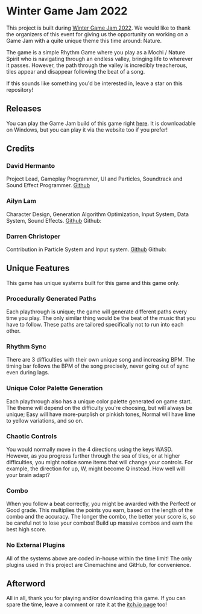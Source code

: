 # Winter Game Jam 2022
This project is built during [Winter Game Jam 2022](https://itch.io/jam/my-first-game-jam-winter-2022). We would like to thank the organizers of this event for giving us the opportunity on working on a Game Jam with a quite unique theme this time around: Nature.

The game is a simple Rhythm Game where you play as a Mochi / Nature Spirit who is navigating through an endless valley, bringing life to wherever it passes. However, the path through the valley is incredibly treacherous, tiles appear and disappear following the beat of a song.

If this sounds like something you'd be interested in, leave a star on this repository!

## Releases
You can play the Game Jam build of this game right [here](https://edenmystery.itch.io/mystical-valley). It is downloadable on Windows, but you can play it via the website too if you prefer!

## Credits
### David Hermanto
Project Lead, Gameplay Programmer, UI and Particles, Soundtrack and Sound Effect Programmer. [Github](https://github.com/davidchermanto)
### Ailyn Lam
Character Design, Generation Algorithm Optimization, Input System, Data System, Sound Effects. [Github](https://github.com/ailyn00)
Github: 
### Darren Christoper
Contribution in Particle System and Input system. [Github](https://github.com/darrenchristoper)
Github: 

## Unique Features
This game has unique systems built for this game and this game only.

### Procedurally Generated Paths
Each playthrough is unique; the game will generate different paths every time you play. The only similar thing would be the beat of the music that you have to follow. These paths are tailored specifically not to run into each other.

### Rhythm Sync
There are 3 difficulties with their own unique song and increasing BPM. The timing bar follows the BPM of the song precisely, never going out of sync even during lags.

### Unique Color Palette Generation
Each playthrough also has a unique color palette generated on game start. The theme will depend on the difficulty you're choosing, but will always be unique; Easy will have more-purplish or pinkish tones, Normal will have lime to yellow variations, and so on.

### Chaotic Controls
You would normally move in the 4 directions using the keys WASD. However, as you progress further through the sea of tiles, or at higher difficulties, you might notice some items that will change your controls. For example, the direction for up, W, might become Q instead. How well will your brain adapt?

### Combo
When you follow a beat correctly, you might be awarded with the Perfect! or Good grade. This multiplies the points you earn, based on the length of the combo and the accuracy. The longer the combo, the better your score is, so be careful not to lose your combos! Build up massive combos and earn the best high score.

### No External Plugins
All of the systems above are coded in-house within the time limit! The only plugins used in this project are Cinemachine and GitHub, for convenience.

## Afterword
All in all, thank you for playing and/or downloading this game. If you can spare the time, leave a comment or rate it at the [itch.io page](https://edenmystery.itch.io/mystical-valley) too!
